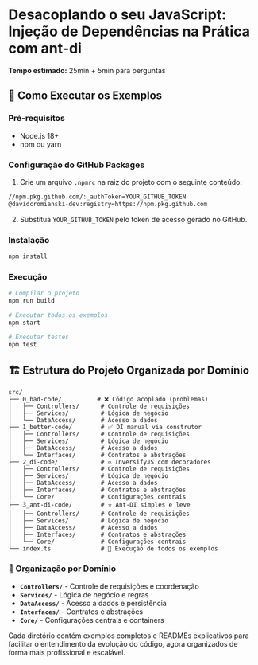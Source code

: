# Desacoplando o seu JavaScript: Injeção de Dependências na Prática com ant-di

**Tempo estimado:** 25min + 5min para perguntas

## 🚀 Como Executar os Exemplos

### Pré-requisitos
- Node.js 18+ 
- npm ou yarn

### Configuração do GitHub Packages

1. Crie um arquivo `.npmrc` na raiz do projeto com o seguinte conteúdo:

```bash
//npm.pkg.github.com/:_authToken=YOUR_GITHUB_TOKEN
@davidcromianski-dev:registry=https://npm.pkg.github.com
```

2. Substitua `YOUR_GITHUB_TOKEN` pelo token de acesso gerado no GitHub.

### Instalação
```bash
npm install
```

### Execução
```bash
# Compilar o projeto
npm run build

# Executar todos os exemplos
npm start

# Executar testes
npm test
```

## 🏗️ Estrutura do Projeto Organizada por Domínio

```
src/
├── 0_bad-code/          # ❌ Código acoplado (problemas)
│   ├── Controllers/      # Controle de requisições
│   ├── Services/         # Lógica de negócio
│   └── DataAccess/       # Acesso a dados
├── 1_better-code/        # ✅ DI manual via construtor
│   ├── Controllers/      # Controle de requisições
│   ├── Services/         # Lógica de negócio
│   ├── DataAccess/       # Acesso a dados
│   └── Interfaces/       # Contratos e abstrações
├── 2_di-code/            # ⚖️ InversifyJS com decoradores
│   ├── Controllers/      # Controle de requisições
│   ├── Services/         # Lógica de negócio
│   ├── DataAccess/       # Acesso a dados
│   ├── Interfaces/       # Contratos e abstrações
│   └── Core/             # Configurações centrais
├── 3_ant-di-code/        # ⭐ Ant-DI simples e leve
│   ├── Controllers/      # Controle de requisições
│   ├── Services/         # Lógica de negócio
│   ├── DataAccess/       # Acesso a dados
│   ├── Interfaces/       # Contratos e abstrações
│   └── Core/             # Configurações centrais
└── index.ts              # 🚀 Execução de todos os exemplos
```

### 📁 Organização por Domínio

- **`Controllers/`** - Controle de requisições e coordenação
- **`Services/`** - Lógica de negócio e regras
- **`DataAccess/`** - Acesso a dados e persistência
- **`Interfaces/`** - Contratos e abstrações
- **`Core/`** - Configurações centrais e containers

Cada diretório contém exemplos completos e READMEs explicativos para facilitar o entendimento da evolução do código, agora organizados de forma mais profissional e escalável.
